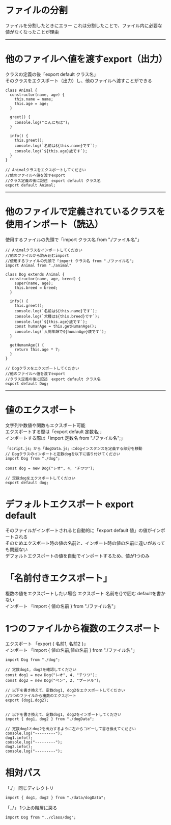 # ファイルの分割  
ファイルを分割したときにエラー  これは分割したことで、ファイル内に必要な値がなくなったことが理由  
***
# 他のファイルへ値を渡すexport（出力）
クラスの定義の後「export default クラス名」  
そのクラスをエクスポート（出力）し、他のファイルへ渡すことができる  
```
class Animal {
  constructor(name, age) {
    this.name = name;
    this.age = age;
  }

  greet() {
    console.log("こんにちは");
  }

  info() {
    this.greet();
    console.log(`名前は${this.name}です`);
    console.log(`${this.age}歳です`);
  }
}

// Animalクラスをエクスポートしてください
//他のファイルへ値を渡すexport
//クラス定義の後に記述　export default クラス名
export default Animal;
```
***
# 他のファイルで定義されているクラスを使用インポート（読込） 
使用するファイルの先頭で「import クラス名 from "./ファイル名"」  
```
// Animalクラスをインポートしてください
//他のファイルから読み込むimport
//使用するファイルの先頭で「import クラス名 from "./ファイル名"」
import Animal from "./animal"

class Dog extends Animal {
  constructor(name, age, breed) {
    super(name, age);
    this.breed = breed;
  }

  info() {
    this.greet();
    console.log(`名前は${this.name}です`);
    console.log(`犬種は${this.breed}です`);
    console.log(`${this.age}歳です`);
    const humanAge = this.getHumanAge();
    console.log(`人間年齢で${humanAge}歳です`);
  }

  getHumanAge() {
    return this.age * 7;
  }
}

// Dogクラスをエクスポートしてください
//他のファイルへ値を渡すexport
//クラス定義の後に記述　export default クラス名
export default Dog;
```
***
# 値のエクスポート  
文字列や数値や関数もエクスポート可能  
エクスポートする際は「export default 定数名;」  
インポートする際は「import 定数名 from "./ファイル名";」  
```
「script.js」から「dogData.js」にdogインスタンスを定義する部分を移動
// Dogクラスのインポートと定数dogを以下に張り付けてください
import Dog from "./dog";

const dog = new Dog("レオ", 4, "チワワ");

// 定数dogをエクスポートしてください
export default dog;
```
# デフォルトエクスポート  export default  
そのファイルがインポートされると自動的に「export default 値」の値がインポートされる  
そのためエクスポート時の値の名前と、インポート時の値の名前に違いがあっても問題ない  
デフォルトエクスポートの値を自動でインポートするため、値が1つのみ

# 「名前付きエクスポート」  
複数の値をエクスポートしたい場合
エクスポート 名前を{}で囲む defaultを書かない  
インポート 「import { 値の名前 } from "./ファイル名"」  

# 1つのファイルから複数のエクスポート  
エクスポート 「export { 名前1, 名前2 }」  
インポート 「import { 値の名前,値の名前 } from "./ファイル名"」  
```
import Dog from "./dog";

// 定数dog1, dog2を確認してください
const dog1 = new Dog("レオ", 4, "チワワ");
const dog2 = new Dog("ベン", 2, "プードル");

// 以下を書き換えて、定数dog1, dog2をエクスポートしてください
//1つのファイルから複数のエクスポート
export {dog1,dog2};


// 以下を書き換えて、定数dog1, dog2をインポートしてください
import { dog1, dog2 } from "./dogData";

// 定数dog1とdog2を出力するように左からコピーして書き換えてください
console.log("---------");
dog1.info();
console.log("---------");
dog2.info();
console.log("---------");
```
# 相対パス  
「./」 同じディレクトリ  
```
import { dog1, dog2 } from "./data/dogData";
```
「../」 1つ上の階層に戻る  
```
import Dog from "../class/dog";
```

